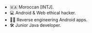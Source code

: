 - 🇲🇦 Moroccan [INTJ].
- 💻 Android & Web ethical hacker.
- 🧑‍🔧 Reverse engineering Android apps.
- 🛠️ Junior Java developer.
